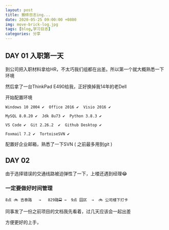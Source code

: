 ```yaml
---
layout: post
title: 搬砖日志ing...
date: 2020-05-25 09:00:00 +0800
img: move-brick-log.jpg
tags: [blog,学习日志]
categories: 分享
---
```


## DAY 01 入职第一天

到公司把入职材料拿给HR，不太巧我们组都在出差。所以第一个就大概熟悉一下环境

然后拿了一台ThinkPad E490给我，正好换掉我14年的老Dell

开始配置环境

    Windows 10 2004 ✔  Office 2016 ✔  Visio 2016 ✔
    
    MySQL 8.0.20 ✔  Jdk 8u73 ✔  Python 3.8.3 ✔ 
    
    VS Code ✔  Git 2.26.2  ✔  Github Desktop ✔

    Foxmail 7.2 ✔  TortoiseSVN ✔ 

配置好企业邮箱，熟悉了一下SVN ( 之前最多用到git ) 

## DAY 02

由于选择错误的交通线路被迫弹性了一下，上楼还遇到经理😂


### 一定要做好时间管理


    8点 🚲 吉泰路   →   829路🚍 →  9点 园区  →  🚲 公司楼下打卡

同事发了一份之前项目的文档我先看着，过几天应该会一起出差

方便更好的上手，